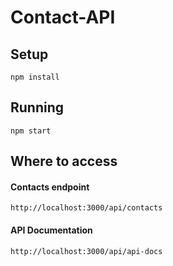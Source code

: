 # Contact-API 
## Setup
``npm install``

## Running
``npm start``

## Where to access
#### Contacts endpoint
``http://localhost:3000/api/contacts``

#### API Documentation
``http://localhost:3000/api/api-docs``